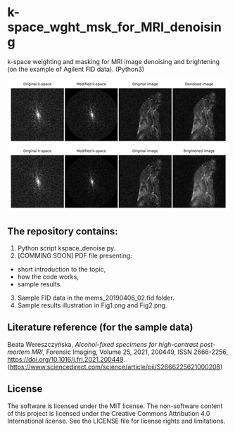 # k-space_wght_msk_for_MRI_denoising
k-space weighting and masking for MRI image denoising and brightening (on the example of Agilent FID data). (Python3)

![Figure1](Fig1.png)
![Figure2](Fig2.png)

## The repository contains:
1. Python script kspace_denoise.py.
2. [COMMING SOON] PDF file presenting:
- short introduction to the topic,
- how the code works,
- sample results.
3. Sample FID data in the mems_20190406_02.fid folder.
4. Sample results illustration in Fig1.png and Fig2.png.

## Literature reference (for the sample data)
Beata Wereszczyńska, *Alcohol-fixed specimens for high-contrast post-mortem MRI*, Forensic Imaging, Volume 25, 2021, 200449, ISSN 2666-2256, https://doi.org/10.1016/j.fri.2021.200449. (https://www.sciencedirect.com/science/article/pii/S2666225621000208)

## License
The software is licensed under the MIT license. The non-software content of this project is licensed under the Creative Commons Attribution 4.0 International license. See the LICENSE file for license rights and limitations.

